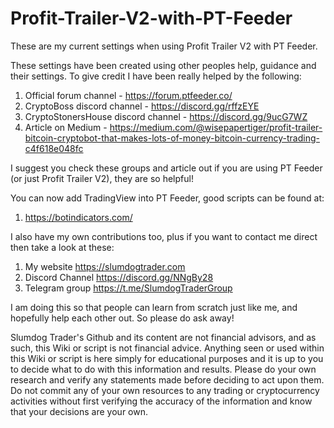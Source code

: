# Profit-Trailer-V2-with-PT-Feeder
These are my current settings when using Profit Trailer V2 with PT Feeder.

These settings have been created using other peoples help, guidance and their settings. To give credit I have been really helped by the following:

1) Official forum channel - https://forum.ptfeeder.co/
2) CryptoBoss discord channel - https://discord.gg/rffzEYE 
3) CryptoStonersHouse discord channel - https://discord.gg/9ucG7WZ
4) Article on Medium - https://medium.com/@wisepapertiger/profit-trailer-bitcoin-cryptobot-that-makes-lots-of-money-bitcoin-currency-trading-c4f618e048fc

I suggest you check these groups and article out if you are using PT Feeder (or just Profit Trailer V2), they are so helpful!

You can now add TradingView into PT Feeder, good scripts can be found at:
1) https://botindicators.com/

I also have my own contributions too, plus if you want to contact me direct then take a look at these:
1) My website https://slumdogtrader.com
2) Discord Channel https://discord.gg/NNgBy28 
3) Telegram group https://t.me/SlumdogTraderGroup 

I am doing this so that people can learn from scratch just like me, and hopefully help each other out. So please do ask away!

Slumdog Trader's Github and its content are not financial advisors, and as such, this Wiki or script is not financial advice.
Anything seen or used within this Wiki or script is here simply for educational purposes and it is up to you to decide what to do with this information and results.
Please do your own research and verify any statements made before deciding to act upon them. 
Do not commit any of your own resources to any trading or cryptocurrency activities without first verifying the accuracy of the information and know that your decisions are your own.
